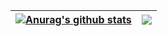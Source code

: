 | <a href="https://github.com/anuraghazra/github-readme-stats"><img align="center" src="https://github-readme-stats.vercel.app/api?username=YosakuraTohu&show_icons=true&include_all_commits=true&theme=buefy&hide_border=true" alt="Anurag's github stats" /></a> | <a href="https://github.com/anuraghazra/github-readme-stats"><img align="center" src="https://github-readme-stats.vercel.app/api/top-langs/?username=YosakuraTohu&layout=compact&theme=buefy&hide_border=true" /></a> |
| ------------- | ------------- |
